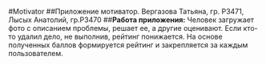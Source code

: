 #Motivator
##Приложение мотиватор. Вергазова Татьяна, гр. Р3471, Лысых Анатолий, гр.Р3470
##**Работа приложения:** 
Человек загружает фото с описанием проблемы, решает ее, а другие оценивают. Если кто-то удалил дело, не выполнив, рейтинг понижается. На основе полученных баллов формируется рейтинг и закрепляется за каждым пользователем.
